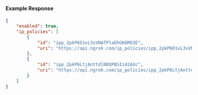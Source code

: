 <!-- Code generated for API Clients. DO NOT EDIT. -->

#### Example Response

```json
{
	"enabled": true,
	"ip_policies": [
		{
			"id": "ipp_2pkP6O1xL3sVNATPlaDhGK6MO2E",
			"uri": "https://api.ngrok.com/ip_policies/ipp_2pkP6O1xL3sVNATPlaDhGK6MO2E"
		},
		{
			"id": "ipp_2pkP6LtjAnttdlN0QPBSIz42AXc",
			"uri": "https://api.ngrok.com/ip_policies/ipp_2pkP6LtjAnttdlN0QPBSIz42AXc"
		}
	]
}
```
